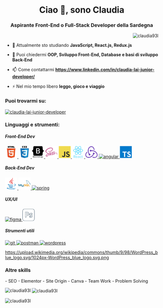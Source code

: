 <h1 align="center">Ciao 👋, sono Claudia</h1>
<h3 align="center">Aspirante Front-End o Full-Stack Developer della Sardegna</h3>

<p align="right"> <img src="https://komarev.com/ghpvc/?username=claudia93l&label=Profile%20views&color=d39800&style=flat" alt="claudia93l" /> </p>

- 🌱 Attualmente sto studiando **JavaScript, React.js, Redux.js**

- 💬 Puoi chiedermi **OOP, Sviluppo Front-End, Database e basi di sviluppo Back-End**

- 📫 Come contattarmi **https://www.linkedin.com/in/claudia-lai-junior-developer/**

- ⚡ Nel mio tempo libero **leggo, gioco e viaggio**

<h3 align="left">Puoi trovarmi su:</h3>
<p align="left">
<a href="https://linkedin.com/in/claudia-lai-junior-developer" target="blank"><img align="center" src="https://raw.githubusercontent.com/rahuldkjain/github-profile-readme-generator/master/src/images/icons/Social/linked-in-alt.svg" alt="claudia-lai-junior-developer" height="30" width="40" /></a>
</p>

<h3 align="left">Linguaggi e strumenti:</h3>
<h5 align="left">Front-End Dev</h5>
<p align="left"> 
  <!-- HTML -->
  <a href="https://www.w3.org/html/" target="_blank" rel="noreferrer"> <img src="https://raw.githubusercontent.com/devicons/devicon/master/icons/html5/html5-original-wordmark.svg" alt="html5" width="40" height="40"/> </a>
  <!-- CSS -->
 <a href="https://www.w3schools.com/css/" target="_blank" rel="noreferrer"> <img src="https://raw.githubusercontent.com/devicons/devicon/master/icons/css3/css3-original-wordmark.svg" alt="css3" width="40" height="40"/> </a> 
  <!-- Bootstrap -->
<a href="https://getbootstrap.com" target="_blank" rel="noreferrer"> <img src="https://raw.githubusercontent.com/devicons/devicon/master/icons/bootstrap/bootstrap-plain-wordmark.svg" alt="bootstrap" width="40" height="40"/> </a>
  <!-- SASS -->
  <a href="https://sass-lang.com" target="_blank" rel="noreferrer"> <img src="https://raw.githubusercontent.com/devicons/devicon/master/icons/sass/sass-original.svg" alt="sass" width="40" height="40"/> </a> 
  <!-- JS -->
  <a href="https://developer.mozilla.org/en-US/docs/Web/JavaScript" target="_blank" rel="noreferrer"> <img src="https://raw.githubusercontent.com/devicons/devicon/master/icons/javascript/javascript-original.svg" alt="javascript" width="40" height="40"/> </a> 
  <!-- React.js -->
   <a href="https://reactjs.org/" target="_blank" rel="noreferrer"> <img src="https://raw.githubusercontent.com/devicons/devicon/master/icons/react/react-original-wordmark.svg" alt="react" width="40" height="40"/> </a> 
  <!-- Redux.js -->
  <a href="https://redux.js.org" target="_blank" rel="noreferrer"> <img src="https://raw.githubusercontent.com/devicons/devicon/master/icons/redux/redux-original.svg" alt="redux" width="40" height="40"/> </a>
  <!-- Angular -->
   <a href="https://angular.io" target="_blank" rel="noreferrer"> <img src="https://angular.io/assets/images/logos/angular/angular.svg" alt="angular" width="40" height="40"/> </a> 
  <!-- TypeScript -->
 <a href="https://www.typescriptlang.org/" target="_blank" rel="noreferrer"> <img src="https://raw.githubusercontent.com/devicons/devicon/master/icons/typescript/typescript-original.svg" alt="typescript" width="40" height="40"/> </a> </p>
  
<h5 align="left">Back-End Dev</h5>
<p align="left"> 
  <!-- JAVA -->
 <a href="https://www.java.com" target="_blank" rel="noreferrer"> <img src="https://raw.githubusercontent.com/devicons/devicon/master/icons/java/java-original.svg" alt="java" width="40" height="40"/> </a> 
  <!-- MYSQL -->
   <a href="https://www.mysql.com/" target="_blank" rel="noreferrer"> <img src="https://raw.githubusercontent.com/devicons/devicon/master/icons/mysql/mysql-original-wordmark.svg" alt="mysql" width="40" height="40"/> </a> 
  <!-- SPRING -->
   <a href="https://spring.io/" target="_blank" rel="noreferrer"> <img src="https://www.vectorlogo.zone/logos/springio/springio-icon.svg" alt="spring" width="40" height="40"/> </a> 
</p>
<h5 align="left">UX/UI</h5>
<p align="left"> 
  <!-- Figma -->
<a href="https://www.figma.com/" target="_blank" rel="noreferrer"> <img src="https://www.vectorlogo.zone/logos/figma/figma-icon.svg" alt="figma" width="40" height="40"/> </a> 
  <!-- Photoshop -->
   <a href="https://www.photoshop.com/en" target="_blank" rel="noreferrer"> <img src="https://raw.githubusercontent.com/devicons/devicon/master/icons/photoshop/photoshop-line.svg" alt="photoshop" width="40" height="40"/> </a> 
</p>
<h5 align="left">Strumenti utili</h5>
<p align="left">
  <!-- GIT -->
 <a href="https://git-scm.com/" target="_blank" rel="noreferrer"> <img src="https://www.vectorlogo.zone/logos/git-scm/git-scm-icon.svg" alt="git" width="40" height="40"/> </a> 
  <!-- Postman -->
  <a href="https://postman.com" target="_blank" rel="noreferrer"> <img src="https://www.vectorlogo.zone/logos/getpostman/getpostman-icon.svg" alt="postman" width="40" height="40"/> </a> 
<!-- WordPress -->
  <a href="https://wordpress.org/" target="_blank" rel="noreferrer"> <img src="https://upload.wikimedia.org/wikipedia/commons/thumb/9/98/WordPress_blue_logo.svg/1024px-WordPress_blue_logo.svg.png" alt="wordpress" width="40" height="40"/> </a> 

  https://upload.wikimedia.org/wikipedia/commons/thumb/9/98/WordPress_blue_logo.svg/1024px-WordPress_blue_logo.svg.png
</p>
<h3 align="left">Altre skills</h3>
- SEO
- Elementor
- Site Origin
- Canva
- Team Work
- Problem Solving
<p><img align="left" src="https://github-readme-stats.vercel.app/api/top-langs?username=claudia93l&show_icons=true&locale=en&layout=compact" alt="claudia93l" /></p>

<p>&nbsp;<img align="center" src="https://github-readme-stats.vercel.app/api?username=claudia93l&show_icons=true&locale=en" alt="claudia93l" /></p>

<p><img align="center" src="https://github-readme-streak-stats.herokuapp.com/?user=claudia93l&" alt="claudia93l" /></p>

